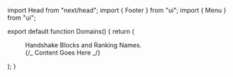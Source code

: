 import Head from "next/head";
import { Footer } from "ui";
import { Menu } from "ui";

export default function Domains() {
return (

<div className="min-w-screen flex min-h-screen flex-col bg-white">
<Head>
<title>Pencil Domains</title>
<link rel="icon" href="./favicon.ico" />
</Head>
<Menu />
<a className="font-slim m-2 text-center text-3xl text-gray-900">
Handshake Blocks and Ranking Names.
</a>
<main className="mx-auto max-w-7xl px-4 sm:px-6 lg:px-8">
<div className="mx-auto max-w-7xl overflow-hidden rounded-lg py-2 py-2 px-4 text-center sm:p-2">
{/_ Content Goes Here _/}
</div>
</main>
<Footer />
</div>
);
}
